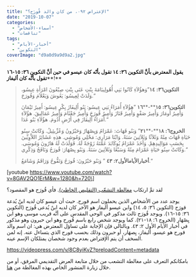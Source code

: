 ```yaml
---
title: "الإعتراض ٠٩٢، من كان والد قُورَح؟"
date: "2019-10-07"
categories: 
  - "أسماء-الأشخاص"
  - "تناقضات"
tags: 
  - "أخبار-الأيام"
  - "التكوين"
coverImage: "d9a0d9a9d9a2.jpg"
---
```


**يقول المعترض بأنَّ التكوين ٣٦: ١٤ تقول بأنّه كان عيسو في حين أنَّ التكوين ٣٦: ١٥\-١٦ تقول بأنَّه كان أليفاز****!**

> **التكوين****٣٦****:** **١٤**”وَهؤُلاَءِ كَانُوا بَنِي أُهُولِيبَامَةَ بِنْتِ عَنَى بِنْتِ صِبْعُونَ امْرَأَةِ عِيسُو، وَلَدَتْ لِعِيسُو: يَعُوشَ وَيَعْلاَمَ وَقُورَحَ.“
> 
> **التكوين****٣٦****:** **١٥****\-****١٦** ”هؤُلاَءِ أُمَرَاءُ بَنِي عِيسُو: بَنُو أَلِيفَازَ بِكْرِ عِيسُو: أَمِيرُ تَيْمَانَ وَأَمِيرُ أُومَارَ وَأَمِيرُ صَفْوٍ وَأَمِيرُ قَنَازَ وَأَمِيرُ قُورَحَ وَأَمِيرُ جَعْثَامَ وَأَمِيرُ عَمَالِيقَ. هؤُلاَءِ أُمَرَاءُ أَلِيفَازَ فِي أَرْضِ أَدُومَ. هؤُلاَءِ بَنُو عَدَا.“
> 
> **الخروج****٦****:** **١٨****\-****٢١**” وَبَنُو قَهَاتَ: عَمْرَامُ وَيِصْهَارُ وَحَبْرُونُ وَعُزِّيئِيلُ. وَكَانَتْ سِنُو حَيَاةِ قَهَاتَ مِئَةً وَثَلاَثًا وَثَلاَثِينَ سَنَةً. وَابْنَا مَرَارِي: مَحْلِي وَمُوشِي. هذِهِ عَشَائِرُ اللاَّوِيِّينَ بِحَسَبِ مَوَالِيدِهِمْ. وَأَخَذَ عَمْرَامُ يُوكَابَدَ عَمَّتَهُ زَوْجَةً لَهُ. فَوَلَدَتْ لَهُ هَارُونَ وَمُوسَى. وَكَانَتْ سِنُو حَيَاةِ عَمْرَامَ مِئَةً وَسَبْعًا وَثَلاَثِينَ سَنَةً. وَبَنُو يِصْهَارَ: قُورَحُ وَنَافَجُ وَذِكْرِي.“
> 
> **أخبار****الأيام****الأول****٢****:** **٤٣** ” وَبَنُو حَبْرُونَ: قُورَحُ وَتَفُّوحُ وَرَاقَمُ وَشَامَعُ.“

\[youtube https://www.youtube.com/watch?v=8GAV2QO1ErM&w=1280&h=720\]

لقد تمَّ ارتكاب [مغالطة التشعّب (التقليص الخاطئ](https://wp.me/patzmj-gP)[)](https://wp.me/patzmj-gP). فأي قُورَح هو المقصود؟

يوجد عدد من الأشخاص الذين يحملون اسم قورح. حيث أن عيسو كان لديه ابنٌ يُدعة قورَح (التكوين ٣٦: ٥، ١٤) وابن عيسو أليفاز هو الآخر كان لديه ابنٌ يُدعى قُورَح (التكوين ٣٦: ١٥\-١٦). ويوجد قُورَح ثالث مذكور في الوحي المقدس على أنَّه قريب موسى وهو ابن يِصْهَار (الخروج ٦: ١٨\-٢١). كما ويوجد شخص رابع باسم قُورح وهو ابن حبرون وهو مذكور في أخبار الأيام الأول ٢: ٤٣. وبالتالي فإن الإجابة على تساؤل المعترض هي: ان اسم والد قورح هو عيسو، أليفاز، يِصهَار، أو حبرون وذلك بحسب قورح الذي يتساءل عنه. إنه لمن السخف أن يتم الإفتراض بعدم وجود شخصان يمتلكان الإسم عينه.

https://videopress.com/v/8C8yiKvZ?preloadContent=metadata

بامكانكم التعرف على مغالطة التشعب من خلال متابعة العرض التقديمي المرفق، أو من خلال زيارة المنشور الخاص بهذه المغالطة من [هنا](https://reasonofhope.com/2019/07/25/bifurcation/).
